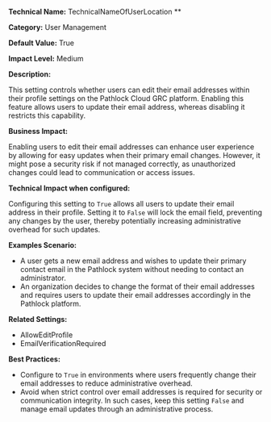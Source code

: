 **Technical Name:** TechnicalNameOfUserLocation **

**Category:** User Management

**Default Value:** True

**Impact Level:** Medium

**Description:** 

This setting controls whether users can edit their email addresses within their profile settings on the Pathlock Cloud GRC platform. Enabling this feature allows users to update their email address, whereas disabling it restricts this capability.

**Business Impact:** 

Enabling users to edit their email addresses can enhance user experience by allowing for easy updates when their primary email changes. However, it might pose a security risk if not managed correctly, as unauthorized changes could lead to communication or access issues.

**Technical Impact when configured:** 

Configuring this setting to `True` allows all users to update their email address in their profile. Setting it to `False` will lock the email field, preventing any changes by the user, thereby potentially increasing administrative overhead for such updates.

**Examples Scenario:**

- A user gets a new email address and wishes to update their primary contact email in the Pathlock system without needing to contact an administrator.
- An organization decides to change the format of their email addresses and requires users to update their email addresses accordingly in the Pathlock platform.

**Related Settings:** 

- AllowEditProfile
- EmailVerificationRequired

**Best Practices:** 

- Configure to `True` in environments where users frequently change their email addresses to reduce administrative overhead.
- Avoid when strict control over email addresses is required for security or communication integrity. In such cases, keep this setting `False` and manage email updates through an administrative process.